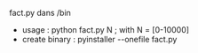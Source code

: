 fact.py dans /bin
* usage :
python fact.py N ; with N = [0-10000]
* create binary :
pyinstaller --onefile fact.py
